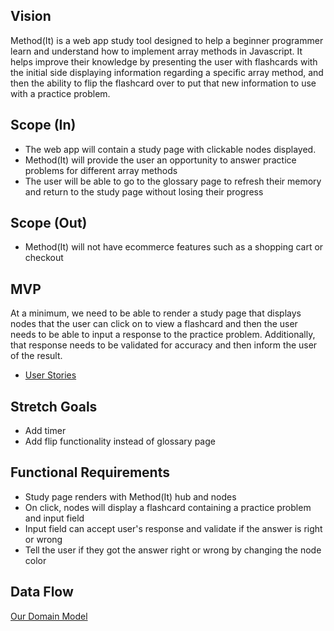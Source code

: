 ## Vision
Method(It) is a web app study tool designed to help a beginner programmer learn and understand how to implement array methods in Javascript. It helps improve their knowledge by presenting the user with flashcards with the initial side displaying information regarding a specific array method, and then the ability to flip the flashcard over to put that new information to use with a practice problem. 

## Scope (In)
- The web app will contain a study page with clickable nodes displayed.
- Method(It) will provide the user an opportunity to answer practice problems for different array methods
- The user will be able to go to the glossary page to refresh their memory and return to the study page without losing their progress

## Scope (Out)
- Method(It) will not have ecommerce features such as a shopping cart or checkout


## MVP
At a minimum, we need to be able to render a study page that displays nodes that the user can click on to view a flashcard and then the user needs to be able to input a response to the practice problem. Additionally, that response needs to be validated for accuracy and then inform the user of the result. 
- [User Stories](userstories-acceptancecriteria.jpg)

## Stretch Goals
- Add timer
- Add flip functionality instead of glossary page

## Functional Requirements 
- Study page renders with Method(It) hub and nodes
- On click, nodes will display a flashcard containing a practice problem and input field
- Input field can accept user's response and validate if the answer is right or wrong
- Tell the user if they got the answer right or wrong by changing the node color

## Data Flow
[Our Domain Model](planningimages/data-model.jpg)